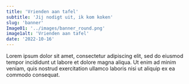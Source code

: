 ```yaml
---
title: 'Vrienden aan tafel'
subtitle: 'Jij nodigt uit, ik kom koken'
slug: 'banner'
Image01: '../images/banner_round.png'
image1alt: 'Vrienden aan tafel'
date: '2022-10-16'
---
```

Lorem ipsum dolor sit amet, consectetur adipiscing elit, sed do eiusmod tempor incididunt ut labore et dolore magna aliqua. Ut enim ad minim veniam, quis nostrud exercitation ullamco laboris nisi ut aliquip ex ea commodo consequat.